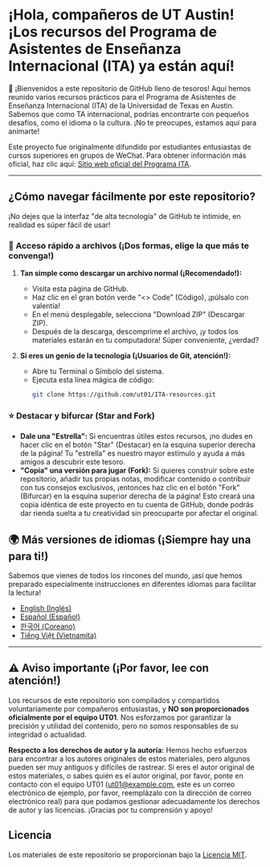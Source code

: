 # ¡Hola, compañeros de UT Austin! ¡Los recursos del Programa de Asistentes de Enseñanza Internacional (ITA) ya están aquí!

👋 ¡Bienvenidos a este repositorio de GitHub lleno de tesoros! Aquí hemos reunido varios recursos prácticos para el Programa de Asistentes de Enseñanza Internacional (ITA) de la Universidad de Texas en Austin. Sabemos que como TA internacional, podrías encontrarte con pequeños desafíos, como el idioma o la cultura. ¡No te preocupes, estamos aquí para animarte!

Este proyecto fue originalmente difundido por estudiantes entusiastas de cursos superiores en grupos de WeChat. Para obtener información más oficial, haz clic aquí: [Sitio web oficial del Programa ITA](https://global.utexas.edu/english-language-center/resources/international-teaching-assistants).

---

## ¿Cómo navegar fácilmente por este repositorio?

¡No dejes que la interfaz "de alta tecnología" de GitHub te intimide, en realidad es súper fácil de usar!

### 🚀 Acceso rápido a archivos (¡Dos formas, elige la que más te convenga!)

1.  **Tan simple como descargar un archivo normal (¡Recomendado!):**
    *   Visita esta página de GitHub.
    *   Haz clic en el gran botón verde "<> Code" (Código), ¡púlsalo con valentía!
    *   En el menú desplegable, selecciona "Download ZIP" (Descargar ZIP).
    *   Después de la descarga, descomprime el archivo, ¡y todos los materiales estarán en tu computadora! Súper conveniente, ¿verdad?

2.  **Si eres un genio de la tecnología (¡Usuarios de Git, atención!):**
    *   Abre tu Terminal o Símbolo del sistema.
    *   Ejecuta esta línea mágica de código:
        ```bash
        git clone https://github.com/ut01/ITA-resources.git
        ```

### ⭐ Destacar y bifurcar (Star and Fork)

*   **Dale una "Estrella":** Si encuentras útiles estos recursos, ¡no dudes en hacer clic en el botón "Star" (Destacar) en la esquina superior derecha de la página! Tu "estrella" es nuestro mayor estímulo y ayuda a más amigos a descubrir este tesoro.
*   **"Copia" una versión para jugar (Fork):** Si quieres construir sobre este repositorio, añadir tus propias notas, modificar contenido o contribuir con tus consejos exclusivos, ¡entonces haz clic en el botón "Fork" (Bifurcar) en la esquina superior derecha de la página! Esto creará una copia idéntica de este proyecto en tu cuenta de GitHub, donde podrás dar rienda suelta a tu creatividad sin preocuparte por afectar el original.

## 🌍 Más versiones de idiomas (¡Siempre hay una para ti!)

Sabemos que vienes de todos los rincones del mundo, ¡así que hemos preparado especialmente instrucciones en diferentes idiomas para facilitar la lectura!

*   [English (Inglés)](./translations/README.en.md)
*   [Español (Español)](./translations/README.es.md)
*   [한국어 (Coreano)](./translations/README.ko.md)
*   [Tiếng Việt (Vietnamita)](./translations/README.vi.md)

---

## ⚠️ Aviso importante (¡Por favor, lee con atención!)

Los recursos de este repositorio son compilados y compartidos voluntariamente por compañeros entusiastas, y **NO son proporcionados oficialmente por el equipo UT01**. Nos esforzamos por garantizar la precisión y utilidad del contenido, pero no somos responsables de su integridad o actualidad.

**Respecto a los derechos de autor y la autoría:** Hemos hecho esfuerzos para encontrar a los autores originales de estos materiales, pero algunos pueden ser muy antiguos y difíciles de rastrear. Si eres el autor original de estos materiales, o sabes quién es el autor original, por favor, ponte en contacto con el equipo UT01 (ut01@example.com, este es un correo electrónico de ejemplo, por favor, reemplázalo con la dirección de correo electrónico real) para que podamos gestionar adecuadamente los derechos de autor y las licencias. ¡Gracias por tu comprensión y apoyo!

## Licencia

Los materiales de este repositorio se proporcionan bajo la [Licencia MIT](LICENSE).
